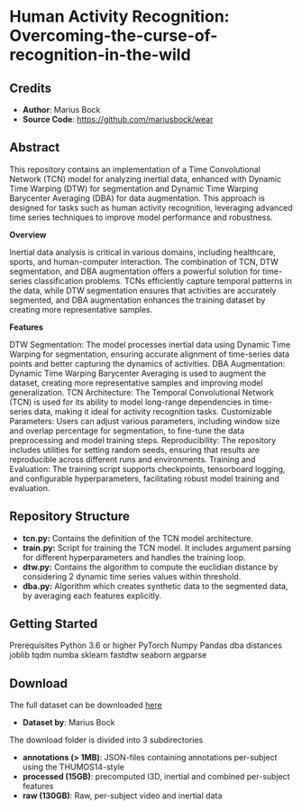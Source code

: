 # Human Activity Recognition: Overcoming-the-curse-of-recognition-in-the-wild

## Credits

- **Author**: Marius Bock
- **Source Code**: https://github.com/mariusbock/wear
  
## Abstract
This repository contains an implementation of a Time Convolutional Network (TCN) model for analyzing inertial data, enhanced with Dynamic Time Warping (DTW) for segmentation and Dynamic Time Warping Barycenter Averaging (DBA) for data augmentation. This approach is designed for tasks such as human activity recognition, leveraging advanced time series techniques to improve model performance and robustness.

**Overview**

Inertial data analysis is critical in various domains, including healthcare, sports, and human-computer interaction. The combination of TCN, DTW segmentation, and DBA augmentation offers a powerful solution for time-series classification problems. TCNs efficiently capture temporal patterns in the data, while DTW segmentation ensures that activities are accurately segmented, and DBA augmentation enhances the training dataset by creating more representative samples.

**Features**

DTW Segmentation: The model processes inertial data using Dynamic Time Warping for segmentation, ensuring accurate alignment of time-series data points and better capturing the dynamics of activities.
DBA Augmentation: Dynamic Time Warping Barycenter Averaging is used to augment the dataset, creating more representative samples and improving model generalization.
TCN Architecture: The Temporal Convolutional Network (TCN) is used for its ability to model long-range dependencies in time-series data, making it ideal for activity recognition tasks.
Customizable Parameters: Users can adjust various parameters, including window size and overlap percentage for segmentation, to fine-tune the data preprocessing and model training steps.
Reproducibility: The repository includes utilities for setting random seeds, ensuring that results are reproducible across different runs and environments.
Training and Evaluation: The training script supports checkpoints, tensorboard logging, and configurable hyperparameters, facilitating robust model training and evaluation.

## Repository Structure

- **tcn.py:** Contains the definition of the TCN model architecture.
- **train.py:** Script for training the TCN model. It includes argument parsing for different hyperparameters and handles the training loop.
- **dtw.py:** Contains the algorithm to compute the euclidian distance by considering 2 dynamic time series values within threshold.
- **dba.py:** Algorithm which creates synthetic data to the segmented data, by averaging each features explicitly.
    
## Getting Started
Prerequisites
Python 3.6 or higher
PyTorch
Numpy
Pandas
dba
distances
joblib
tqdm
numba
sklearn
fastdtw
seaborn
argparse

## Download
The full dataset can be downloaded [here](https://bit.ly/wear_dataset)
- **Dataset by**: Marius Bock

The download folder is divided into 3 subdirectories
- **annotations (> 1MB)**: JSON-files containing annotations per-subject using the THUMOS14-style
- **processed (15GB)**: precomputed I3D, inertial and combined per-subject features
- **raw (130GB)**: Raw, per-subject video and inertial data
